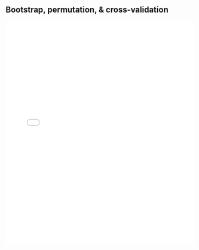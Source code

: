 ## Bootstrap, permutation, & cross-validation

<embed src="/01_introduction.pdf" width="100%" height="600px" />